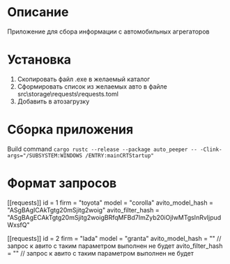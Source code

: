 # Описание
Приложение для сбора информации с автомобильных агрегаторов

# Установка
1. Скопировать файл .exe в желаемый каталог
2. Сформировать список из желаемых авто в файле src\storage\requests\requests.toml
3. Добавить в атозагрузку


# Сборка приложения
Build command `cargo rustc --release --package auto_peeper -- -Clink-args="/SUBSYSTEM:WINDOWS /ENTRY:mainCRTStartup"`


# Формат запросов
[[requests]]
id = 1
firm = "toyota"
model = "corolla"
avito_model_hash = "ASgBAgICAkTgtg20mSjitg2woig"
avito_filter_hash = "ASgBAgECAkTgtg20mSjitg2woigBRfqMFBd7ImZyb20iOjIwMTgsInRvIjpudWxsfQ"

[[requests]]
id = 2
firm = "lada"
model = "granta"
avito_model_hash = "" // запрос к авито с таким параметром выполнен не будет
avito_filter_hash = "" // запрос к авито с таким параметром выполнен не будет